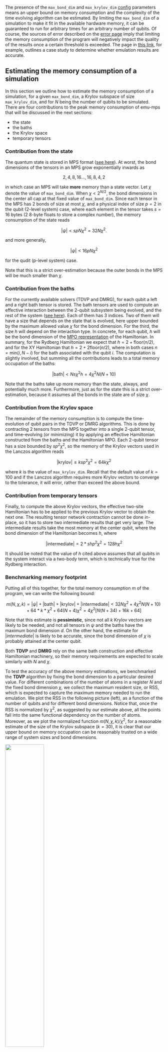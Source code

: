 The presence of the `max_bond_dim` and `max_krylov_dim` [config](config.md) parameters means an upper bound on memory consumption and the complexity of the time evolving algorithm can be estimated. By limiting the `max_bond_dim` of a simulation to make it fit in the available hardware memory, it can be guaranteed to run for arbitrary times for an arbitrary number of qubits. Of course, the sources of error described on the [error page](errors.md) imply that limiting the memory consumption of the program will negatively impact the quality of the results once a certain threshold is exceeded. The page in [this link](convergence.md), for example, outlines a case study to determine whether emulation results are accurate.

## Estimating the memory consumption of a simulation

In this section we outline how to estimate the memory consumption of a simulation, for a given `max_bond_dim`, a Krylov subspace of size `max_krylov_dim`, and for $N$ being the number of qubits to be simulated.
There are four contributions to the peak memory consumption of emu-mps that will be discussed in the next sections:

- the state
- the baths
- the Krylov space
- temporary tensors

### Contribution from the state

The quantum state is stored in MPS format ([see here](mps/index.md)). At worst, the bond dimensions of the tensors in an MPS grow exponentially inwards as

$$
2,4,8,16...,16,8,4,2
$$

in which case an MPS will take __more__ memory than a state vector. Let $\chi$ denote the value of `max_bond_dim`.
When $\chi<2^{N/2}$, the bond dimensions in the center all cap at that fixed value of `max_bond_dim`.  Since each tensor in the MPS has 2 bonds of size at most $\chi$, and a physical index of size $p=2$ in the qubit ($2$-level system) case, where each element in the tensor takes $s=16$ bytes ($2$ $8$-byte floats to store a complex number), the memory consumption of the state reads

$$
|\psi| < spN\chi^2 = 32N\chi^2.
$$

and more generally,

$$
|\psi| < 16pN\chi^2
$$

for the qudit (p-level system) case.

Note that this is a strict over-estimation because the outer bonds in the MPS will be much smaller than $\chi$.

### Contribution from the baths

For the currently available solvers (TDVP and DMRG), for each qubit a left and a right bath tensor is stored. The bath tensors are used to compute an effective interaction between the 2-qubit subsystem being evolved, and the rest of the system ([see here](algorithms.md)). Each of them has 3 indices. Two of them will have a size that depends on the state that is evolved, here upper bounded by the maximum allowed value $\chi$ for the bond dimension. For the third, the size $h$ will depend on the interaction type. In concrete, for each qubit, $h$ will be the bond dimension of the [MPO representation](../advanced/hamiltonian.md) of the Hamiltonian.
In summary, for the Rydberg Hamiltonian we expect that $h=2+\text{floor}(n/2)$, and for the XY Hamiltonian that $h=2+2\text{floor}(n/2)$, where in both cases $n=\text{min}(i,N-i)$ for the bath associated with the qubit $i$. The computation is slightly involved, but summing all the contributions leads to a total memory occupation of the baths:

$$
|\mathrm{bath}| < Ns\chi^2h = 4\chi^2N(N+10)
$$

Note that the baths take up more memory than the state, always, and potentially much more. Furthermore, just as for the state this is a strict over-estimation, because it assumes all the bonds in the state are of size $\chi$.

### Contribution from the Krylov space

The remainder of the memory consumption is to compute the time-evolution of qubit pairs in the TDVP or DMRG algorithms. This is done by contracting 2 tensors from the MPS together into a single 2-qubit tensor, and time-evolving (or minimizing) it by applying an effective Hamiltonian constructed from the baths and the Hamiltonian MPO. Each 2-qubit tensor has a size bounded by $sp^2\chi^2$, so the memory of the Krylov vectors used in the Lanczos algorithm reads

$$
|\mathrm{krylov}| \leq ksp^2\chi^2 = 64k\chi^2
$$

where $k$ is the value of `max_krylov_dim`. Recall that the default value of $k=100$ and if the Lanczos algorithm requires more Krylov vectors to converge to the tolerance, it will error, rather than exceed the above bound.

### Contribution from temporary tensors

Finally, to compute the above Krylov vectors, the effective two-site Hamiltonian has to be applied to the previous Krylov vector to obtain the next one. The resulting tensor network contraction cannot be done in-place, so it has to store two intermediate results that get very large. The intermediate results take the most memory at the center qubit, where the bond dimension of the Hamiltonian becomes $h$, where

$$
|\mathrm{intermediate}| = 2*shp^2\chi^2 = 128h\chi^2
$$

It should be noted that the value of $h$ cited above assumes that all qubits in the system interact via a two-body term, which is technically true for the Rydberg interaction.

### Benchmarking memory footprint

Putting all of this together, for the total memory consumption $m$ of the program, we can write the following bound:

$$
 m(N,\chi,k) = |\psi| + |\mathrm{bath}| + |\mathrm{krylov}| + |\mathrm{intermediate}| < 32N\chi^2 + 4\chi^2N(N+10) + 64*k*\chi^2 + 64(N+4)\chi^2 = 4\chi^2[N(N+34) + 16k + 64]
$$

Note that this estimate is **pessimistic**, since not all $k$ Krylov vectors are likely to be needed, and not all tensors in $\psi$ and the baths have the maximum bond dimension $d$. On the other hand, the estimate for $|intermediate|$ is likely to be accurate, since the bond dimension of $\chi$ is probably attained at the center qubit.

Both **TDVP** and **DMRG** rely on the same bath construction and effective Hamiltonian machinery, so their memory requirements are expected to scale similarly with $N$ and $\chi$.

To test the accuracy of the above memory estimations, we benchmarked the **TDVP** algorithm by fixing the bond dimension to a particular desired value.
For different combinations of the number of atoms in a register $N$ and the fixed bond dimension $\chi$, we collect the maximum resident size, or RSS, which is expected to capture the maximum memory needed to run the emulation. We plot the RSS in the following picture (left), as a function of the number of qubits and for different bond dimensions. Notice that, once the RSS is normalized by $\chi^2$, as suggested by our estimate above, all the points fall into the same functional dependency on the number of atoms. Moreover, as we plot the normalized function $m(N,\chi,k)/\chi^2$, for a reasonable estimate of the size of the Krylov subspace ($k=30$), it is clear that our upper bound on memory occupation can be reasonably trusted on a wide range of system sizes and bond dimensions.

<img src="../../benchmarks/benchmark_plots/RSS_vs_N.png"  width="49.7%">
<img src="../../benchmarks/benchmark_plots/emumps_maxRSS_map.png"  width="49.7%">

Finally, having established an estimate for the memory consumption, it makes sense to explore what are the available regimes of qubits/bond dimension can be reached for a given hardware capability.
Since all heavy simulations will be run on an NVIDIA A100 (on Pasqal's DGX cluster), we have $40$ GB of available memory.
Therefore, above, we show (right image) the contour lines of the RSS estimate $m(N,\chi,k=30) < 40$ GB for particular useful values of the total memory, allowing to quickly estimate the memory footprint of an emu-mps emulation.

Although these results are shown for **TDVP**, a similar analysis could be performed for **DMRG**, and we expect the resulting memory scaling to be comparable.

### An example

For example, the results from the [case study](convergence.md) were obtained using $N=49$ and $d=1600$ on 2 GPUs. Taking the above formula, and halving the contributions from $\psi$ and $|\mathrm{bath}|$ since they are split evenly on the GPUs, we reproduce the memory consumption of the program for $k=13$. Notice that the actual number of Krylov vectors required to reach convergence is likely closer to around $30$, but here we underestimate it, since the contributions of $\psi$ and $|\mathrm{bath}|$ are over-estimated.


## Estimating the runtime of a simulation

Similarly to the previous section, here, we briefly estimate the complexity of both the two-site TDVP and DMRG algorithms we use to time evolve or minimize the state in a single pulse sequence step.
As before, the two relevant computational steps are

- Computing the baths
- Applying the effective Hamiltonian

In both cases, it will boil down to an exercise in complexity estimation of tensor network contractions. For simplicity, as before, we will restrict to the worst case scenario in which the bond dimension $\chi$ always take the maximum allowed value.
Importantly, another significant contribution to the runtime can come from computing complex observables like two-point correlation functions, which is not included here.

### Contribution from the baths

Roughly, baths computation involves the represented tensor network contraction:

<img src="../../benchmarks/figures/tdvp_complexity_bath.png">

Each of these tensor multiplication takes respectively $O(ph\chi^3)$, $O(p^2h^2\chi^2)$, and $O(ph\chi^3)$. In an all-to-all Rydberg interaction, we already argued that the bond dimension of the Hamiltonian MPO should scale as the number of atoms. Moreover, the left and right baths need to be computed roughly N times, thus the overall expected complexity is $O(N^2\chi^3) + O(N^3\chi^2)$.

### Contribution from the effective Hamiltonian

Applying the effective two-body Hamiltonian is slightly a more involved tensor network contraction:

<img src="../../benchmarks/figures/tdvp_complexity_apply_eff_ham.png">

In steps, it is composed by applying:

- the left bath: $O(p^2h\chi^3)$
- a two-body term coming form the MPO Hamiltonian: $O(p^4h^2\chi^2)$
- the right bath: $O(p^2h\chi^3)$

As before, for an all-to-all Rydberg interaction we expect $h\sim N$. Moreover, the effective Hamiltonian application needs to be done $k$ times, to build the appropriate Krylov subspace, and for every pair.
Finally, to complete the time evolution or the energy minimization and bring back the tensors of the state into an MPS form, a final singular value decomposition is required.
For every pair, this requires $O(N\chi^3)$ to be done.
Overall, the expected complexity is thus $O(kN^2\chi^3) + O(kN^3\chi^2) + O(N\chi^3)$.

### Benchmarking runtime
From the previous complexity estimations, we expect the computational complexity of both the two-site TDVP and DMRG algorithms to have two main contributions

$$\Delta t(N,\chi,k)\sim \alpha N^2\chi^3 + \beta N^3\chi^2$$

As previously discussed, both algorithms rely on the same bath construction and effective Hamiltonian machinery, so their scaling with the system size $N$ and bond dimension $\chi$ should be comparable.

The study below focuses on **TDVP**, where we ran multiple simulations and measured the average runtime per time step. A similar analysis could be carried out for **DMRG**, and we expect it to lead to similar results.

Below, we show the obtained results for different number of atoms in a register $N$ at fixed bond dimension $\chi$ (left), and at different fixed $N$ but increasing the bond dimension (left). On top of these data points, we also plot the resulting fit of the complexity estimation presented in the equation above. Remarkably, with just two parameters $\alpha$ and $\beta$ with get good agreement.

<img src="../../benchmarks/benchmark_plots/runtime_vs_N.png"  width="49.7%">
<img src="../../benchmarks/benchmark_plots/runtime_vs_bond_dim.png"  width="49.7%">

To wrap up, and to provide a practical tool for runtime estimation for emu-mps, the time required to perform a **single**  time step in a sequence can be conveniently visualized (below) for both $N$ and $\chi$ on contour lines.

<img src="../../benchmarks/benchmark_plots/emumps_runtime_map.png"  width="49.7%">

Superimposing the 40 GB hardware constrain derived in the previous section, it is easy to see that in worst-case scenario, a TDVP step will take roughly 250 seconds to be computed.
